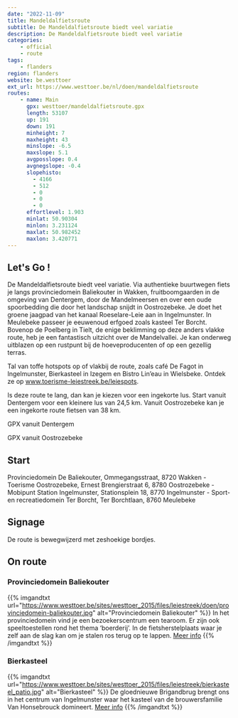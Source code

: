 ```yaml
---
date: "2022-11-09"
title: Mandeldalfietsroute
subtitle: De Mandeldalfietsroute biedt veel variatie
description: De Mandeldalfietsroute biedt veel variatie
categories:
    - official
    - route
tags:
    - flanders
region: flanders
website: be.westtoer
ext_url: https://www.westtoer.be/nl/doen/mandeldalfietsroute
routes:
    - name: Main
      gpx: westtoer/mandeldalfietsroute.gpx
      length: 53107
      up: 191
      down: 191
      minheight: 7
      maxheight: 43
      minslope: -6.5
      maxslope: 5.1
      avgposslope: 0.4
      avgnegslope: -0.4
      slopehisto:
        - 4166
        - 512
        - 0
        - 0
        - 0
      effortlevel: 1.903
      minlat: 50.90304
      minlon: 3.231124
      maxlat: 50.982452
      maxlon: 3.420771
---
```


## Let's Go ! 

De Mandeldalfietsroute biedt veel variatie. Via authentieke buurtwegen fiets je langs provinciedomein Baliekouter in Wakken, fruitboomgaarden in de omgeving van Dentergem, door de Mandelmeersen en over een oude spoorbedding die door het landschap snijdt in Oostrozebeke. Je doet het groene jaagpad van het kanaal Roeselare-Leie aan in Ingelmunster. In Meulebeke passeer je eeuwenoud erfgoed zoals kasteel Ter Borcht. Bovenop de Poelberg in Tielt, de enige beklimming op deze anders vlakke route, heb je een fantastisch uitzicht over de Mandelvallei. Je kan onderweg uitblazen op een rustpunt bij de hoeveproducenten of op een gezellig terras.

Tal van toffe hotspots op of vlakbij de route, zoals café De Fagot in Ingelmunster, Bierkasteel in Izegem en Bistro Lin’eau in Wielsbeke. Ontdek ze op www.toerisme-leiestreek.be/leiespots.

Is deze route te lang, dan kan je kiezen voor een ingekorte lus. Start vanuit Dentergem voor een kleinere lus van 24,5 km. Vanuit Oostrozebeke kan je een ingekorte route fietsen van 38 km.

GPX vanuit Dentergem

GPX vanuit Oostrozebeke

## Start

Provinciedomein De Baliekouter, Ommegangsstraat, 8720 Wakken - Toerisme Oostrozebeke, Ernest Brengierstraat 6, 8780 Oostrozebeke - Mobipunt Station Ingelmunster, Stationsplein 18, 8770 Ingelmunster - Sport- en recreatiedomein Ter Borcht, Ter Borchtlaan, 8760 Meulebeke

## Signage

De route is bewegwijzerd met zeshoekige bordjes.

## On route

### Provinciedomein Baliekouter

{{% imgandtxt url="https://www.westtoer.be/sites/westtoer_2015/files/leiestreek/doen/provinciedomein-baliekouter.jpg" alt="Provinciedomein Baliekouter" %}}
In het provinciedomein vind je een bezoekerscentrum een tearoom. Er zijn ook speeltoestellen rond het thema ‘boerderij’. In de fietsherstelplaats waar je zelf aan de slag kan om je stalen ros terug op te lappen. [Meer info](https://www.westtoer.be/nl/doen/provinciedomein-baliekouter)
{{% /imgandtxt %}}

### Bierkasteel

{{% imgandtxt url="https://www.westtoer.be/sites/westtoer_2015/files/leiestreek/bierkasteel_patio.jpg" alt="Bierkasteel" %}}
De gloednieuwe Brigandbrug brengt ons in het centrum van Ingelmunster waar het kasteel van de brouwersfamilie Van Honsebrouck domineert. [Meer info](https://www.westtoer.be/nl/eten-drinken/bierkasteel-van-brouwerij-vanhonsebrouck)
{{% /imgandtxt %}}


